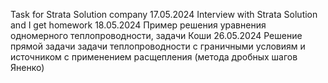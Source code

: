 Task for Strata Solution company
17.05.2024
	Interview with Strata Solution and I get homework
18.05.2024
	Пример решения уравнения одномерного теплопроводности, задачи Коши
26.05.2024
	Решение прямой задачи задачи теплопроводности с граничными условиям и источником
	с применением расщепления (метода дробных шагов Яненко) 

